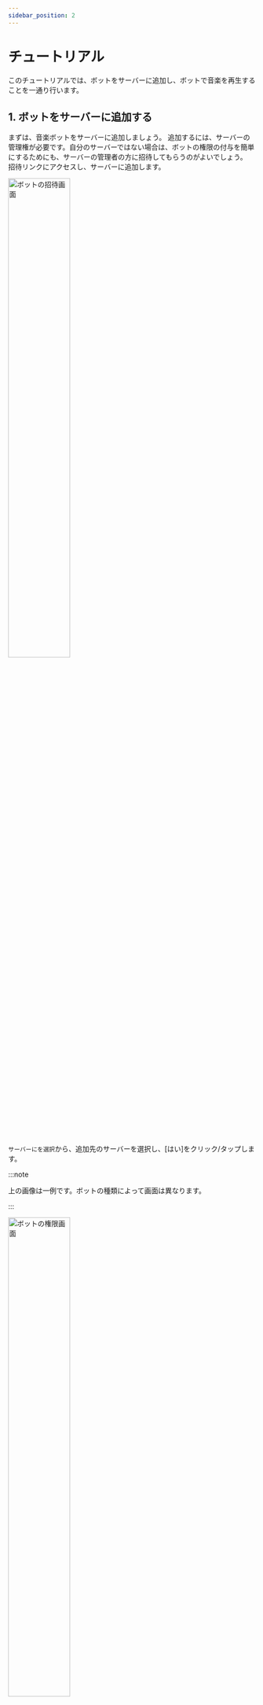 ```yaml
---
sidebar_position: 2
---
```

# チュートリアル
このチュートリアルでは、ボットをサーバーに追加し、ボットで音楽を再生することを一通り行います。

## 1. ボットをサーバーに追加する
まずは、音楽ボットをサーバーに追加しましょう。
追加するには、サーバーの管理権が必要です。自分のサーバーではない場合は、ボットの権限の付与を簡単にするためにも、サーバーの管理者の方に招待してもらうのがよいでしょう。
招待リンクにアクセスし、サーバーに追加します。

<img src="https://cdn.discordapp.com/attachments/928878872659894292/1079666392636346418/image.png" alt="ボットの招待画面" width="50%" />

`サーバーにを選択`から、追加先のサーバーを選択し、[はい]をクリック/タップします。

:::note

上の画像は一例です。ボットの種類によって画面は異なります。

:::

<img src="https://cdn.discordapp.com/attachments/928878872659894292/1079667206553600000/image.png" alt="ボットの権限画面" width="50%" />

「以下の権限を与えることを確認してください。」と表示されたら、なにもせずに[はい]を選択して、表示された操作を済ませます。

:::note

上の画像に表示されている権限が、本ボットに必要な権限です。それ以外の権限は必要ありません。

上の画像に表示されている権限のうち、表示されていないものがある場合は、ボットの管理者にお問い合わせの上、正しい招待リンクを発行してもらってください。

:::

Discordのサーバーで、メンバーの一覧に、追加したボットが表示されていればOKです。

## 2. 操作方法と使い方
### i. ボットの呼び出し方
まず、音楽を再生するには、まずユーザーがボイスチャンネルに参加します。
ボイスチャンネルがない場合は作成するか、権限がない場合は作成してもらいましょう。
音楽を流したいボイスチャンネルが用意できたら、そこに参加します。そして、テキストチャットで`/join`と打ちます。

<img src="https://cdn.discordapp.com/attachments/928878872659894292/1079672465820766268/image.png" width="50%" />

このようになればOKです。

### ii. 好きな音楽を再生してみる
それでは、さっそく好きな音楽を再生してみましょう。  
テキストチャットで、`/play`と入力して、そのあとに聴きたい曲名や歌手名などを入力します。  
そして、そのまま送信します。

![](https://cdn.discordapp.com/attachments/928878872659894292/1079674218750431242/image.png)

すると再生が開始されます

<img src="https://cdn.discordapp.com/attachments/928878872659894292/1079674421473722368/image.png" width="70%" />

再生できましたか？  
このように、ボットの操作は基本的にテキストチャットで、コマンドを打ってやります！

### iii. 検索してから再生してみる
キーワードから一発で再生することもできますが、キーワードから検索して、その中から再生したいものを選んで再生することができます。
検索するには、テキストチャットで、`/search`と入力して送信します。

![](https://cdn.discordapp.com/attachments/928878872659894292/1079675550760710164/image.png)

すると、検索結果が表示されます。

<img src="https://cdn.discordapp.com/attachments/928878872659894292/1079675806449676289/image.png" width="50%" />

検索候補から、再生したいものを選び、下の選択欄から選択しましょう。

<p>
  <img src="https://cdn.discordapp.com/attachments/928878872659894292/1079676208763117629/image.png" width="40%" />
  <span>&nbsp;</span>
  <img src="https://cdn.discordapp.com/attachments/928878872659894292/1079676257391890432/image.png" width="40%" />
</p>

右側の画像のように、複数選択することもできます。

### iv. 検索してサムネイルを見ながら音楽を決める

ここで、検索結果が文章だけだと紛らわしくて、サムネイルを見たい、ということがあると思います。
そういう時には便利機能であるサムネイルコマンドを使用しましょう！
たとえば、`4.`の候補のサムネイルを見たければ、`/thumbnail`と入力して、番号をそのあとに入力します。

![](https://cdn.discordapp.com/attachments/928878872659894292/1079677453645131806/image.png)

すると、次のようにサムネイルが表示されます。

<img src="https://cdn.discordapp.com/attachments/928878872659894292/1079678873563836517/temp.png" width="60%" />  

## 3. よく使うコマンド一覧
ボットを使う上で便利なコマンドをまとめておきます。これらは利用できるコマンドの一部ですので、完全な一覧はこのセクションのコマンド一覧をご覧になるか、`/command`コマンドを参照してください。

|コマンド名|せつめい|
|----|----|
|/join|ボイスチャンネルに参加する|
|/play|音楽を再生する。または、一時停止を解除する。|
|/pause|一時停止する|
|/disconnect|ボットを切断する|
|/skip|曲をスキップする|
|/loop|曲をループする|
|/onceloop|今再生している曲が終わったら一度だけループする|
|/nowplaying|今再生している楽曲の情報を表示する|
|/volume|音量を5~200の間で調節する(通常100)|

## 4. 注意点

* 同じサーバー内の複数のボイスチャンネルで同時に使うことはできません。いくつかほかの音楽ボットを併用するなどして対処しましょう。
* 複数の人が同じボイスチャンネルに参加していると、勝手にスキップしたるすることができないようになっています。どうしてもコマンドが使えないときは、サーバーの管理者の方にお願いしてやってもらうか、`DJ`という名前のロールがついた人にお願いしましょう。

## 5. 最後に
ボットのチュートリアルは以上となりますが、、万が一わからないことがあれば、お気軽にサポートまでお問い合わせください。
そして、次のセクションからは、ここで書くことができなかった細かい機能やコマンドを一つ一つ説明していきます。便利な機能もありますので、興味があれば見てみてください。
